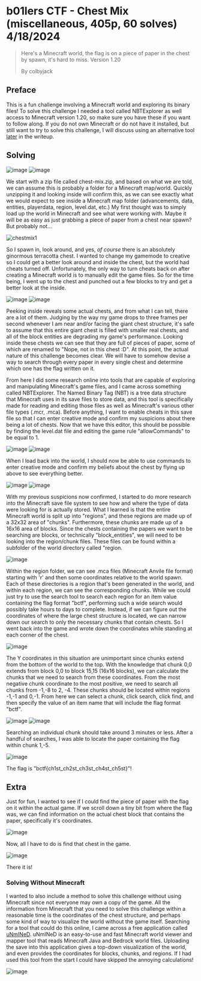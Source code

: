 # b01lers CTF - Chest Mix (miscellaneous, 405p, 60 solves) 4/18/2024

> Here's a Minecraft world, the flag is on a piece of paper in the chest by spawn, it's hard to miss. Version 1.20
> 
> By colbyjack

## Preface
This is a fun challenge involving a Minecraft world and exploring its binary files! To solve this challenge I needed a tool called NBTExplorer as well access to Minecraft version 1.20, so make sure you have these if you want to follow along. If you do not own Minecraft or do not have it installed, but still want to try to solve this challenge, I will discuss using an alternative tool [later](#solving-without-minecraft) in the writeup.

## Solving
![image](https://github.com/heathbar019/Writeups/assets/114100890/d14ae1ee-853a-4bfc-9e07-e8827ba9b560)
![image](https://github.com/heathbar019/Writeups/assets/114100890/70e24912-75b2-40f9-8f0f-5846694cd4a3)

We start with a zip file called chest-mix.zip, and based on what we are told, we can assume this is probably a folder for a Minecraft map/world. Quickly unzipping it and looking inside will confirm this, as we can see exactly what we would expect to see inside a Minecraft map folder (advancements, data, entities, playerdata, region, level.dat, etc.) My first thought was to simply load up the world in Minecraft and see what were working with. Maybe it will be as easy as just grabbing a piece of paper from a chest near spawn? But probably not...

![chestmix1](https://github.com/heathbar019/Writeups/assets/114100890/81f6edc1-c8c0-4be4-92d6-64372e396d12)

So I spawn in, look around, and yes, *of course* there is an absolutely ginormous terracotta chest. I wanted to change my gamemode to creative so I could get a better look around and inside the chest, but the world had cheats turned off. Unfortunately, the only way to turn cheats back on after creating a Minecraft world is to manually edit the game files. So for the time being, I went up to the chest and punched out a few blocks to try and get a better look at the inside.

![image](https://github.com/heathbar019/Writeups/assets/114100890/140aa10b-15c7-45d8-b4de-795412db31cb)
![image](https://github.com/heathbar019/Writeups/assets/114100890/c2438897-4c69-4c02-97e4-cc8ca6767178)


Peeking inside reveals some actual chests, and from what I can tell, there are a lot of them. Judging by the way my game drops to three frames per second whenever I am near and/or facing the giant chest structure, it's safe to assume that this entire giant chest is filled with smaller real chests, and all of the block entities are degrading my game's performance. Looking inside these chests we can see that they are full of pieces of paper, some of which are renamed to "Nope, not in this chest :D". At this point, the actual nature of this challenge becomes clear. We will have to somehow devise a way to search through every paper in every single chest and determine which one has the flag written on it.

From here I did some research online into tools that are capable of exploring and manipulating Minecraft's game files, and I came across something called NBTExplorer. The Named Binary Tag (NBT) is a tree data structure that Minecraft uses in its save files to store data, and this tool is specifically made for reading and editing those files as well as Minecraft's various other file types (.mcr, .mca). Before anything, I want to enable cheats in this save file so that I can enter creative mode and confirm my suspicions about there being a lot of chests. Now that we have this editor, this should be possible by finding the level.dat file and editing the game rule "allowCommands" to be equal to 1.

![image](https://github.com/heathbar019/Writeups/assets/114100890/9d0a2af4-0dbf-4b6a-8f54-1bbaf3b1dc30)
![image](https://github.com/heathbar019/Writeups/assets/114100890/07d82a1b-45fa-4bcf-94cd-df1adc558300)

When I load back into the world, I should now be able to use commands to enter creative mode and confirm my beliefs about the chest by flying up above to see everything better.

![image](https://github.com/heathbar019/Writeups/assets/114100890/f0d38a4a-0b42-4f98-99bc-e095a1ed3639)
![image](https://github.com/heathbar019/Writeups/assets/114100890/f59f31ae-b5b9-4dd5-a36c-0123518e3199)

With my previous suspicions now confirmed, I started to do more research into the Minecraft save file system to see how and where the type of data were looking for is actually stored. What I learned is that the entire Minecraft world is split up into "regions", and these regions are made up of a 32x32 area of "chunks". Furthermore, these chunks are made up of a 16x16 area of blocks. Since the chests containing the papers we want to be searching are blocks, or technically "block_entities", we will need to be looking into the region/chunk files. These files can be found within a subfolder of the world directory called "region.

![image](https://github.com/heathbar019/Writeups/assets/114100890/afd9577c-5be8-48b0-bf86-d77885338357)

Within the region folder, we can see .mca files (Minecraft Anvile file format) starting with 'r' and then some coordinates relative to the world spawn. Each of these directories is a region that's been generated in the world, and within each region, we can see the corresponding chunks. While we could just try to use the search tool to search each region for an item value containing the flag format "bctf", performing such a wide search would possibly take hours to days to complete. Instead, if we can figure out the coordinates of where the large chest structure is located, we can narrow down our search to only the necessary chunks that contain chests. So I went back into the game and wrote down the coordinates while standing at each corner of the chest.

![image](https://github.com/heathbar019/Writeups/assets/114100890/09da78a2-11ec-4932-a445-22c60ca7e6e1)

The Y coordinates in this situation are unimportant since chunks extend from the bottom of the world to the top. With the knowledge that chunk 0,0 extends from block 0,0 to block 15,15 (16x16 blocks), we can calculate the chunks that we need to search from these coordinates. From the most negative chunk coordinate to the most positive, we need to search all chunks from -1,-8 to 2, -4. These chunks should be located within regions -1,-1 and 0,-1. From here we can select a chunk, click search, click find, and then specify the value of an item name that will include the flag format "bctf".

![image](https://github.com/heathbar019/Writeups/assets/114100890/e0da68f2-e4be-4e83-b762-3c54fb579807)
![image](https://github.com/heathbar019/Writeups/assets/114100890/fedf21c8-5e60-43e8-94ca-2b383b64bb5d)

Searching an individual chunk should take around 3 minutes or less. After a handful of searches, I was able to locate the paper containing the flag within chunk 1,-5.

![image](https://github.com/heathbar019/Writeups/assets/114100890/98faf17b-35ad-418a-9f75-552c1bb269e5)

The flag is "bctf{ch1st_ch2st_ch3st_ch4st_ch5st}"!

## Extra

Just for fun, I wanted to see if I could find the piece of paper with the flag on it within the actual game. If we scroll down a tiny bit from where the flag was, we can find information on the actual chest block that contains the paper, specifically it's coordinates.

![image](https://github.com/heathbar019/Writeups/assets/114100890/e1497565-ef04-427e-8aee-21c3a3037e78)

Now, all I have to do is find that chest in the game.

![image](https://github.com/heathbar019/Writeups/assets/114100890/35434173-4dda-4c8f-8125-0bde2c3aabf1)

There it is!

### Solving Without Minecraft

I wanted to also include a method to solve this challenge without using Minecraft since not everyone may own a copy of the game. All the information from Minecraft that you need to solve this challenge within a reasonable time is the coordinates of the chest structure, and perhaps some kind of way to visualize the world without the game itself. Searching for a tool that could do this online, I came across a free application called [uNmINeD](https://unmined.net/downloads/). uNmINeD is an easy-to-use and fast Minecraft world viewer and mapper tool that reads Minecraft Java and Bedrock world files. Uploading the save into this application gives a top-down visualization of the world, and even provides the coordinates for blocks, chunks, and regions. If I had used this tool from the start I could have skipped the annoying calculations!

![image](https://github.com/heathbar019/Writeups/assets/114100890/d7c7fb31-2853-40f9-9f25-d6a54b735836)
